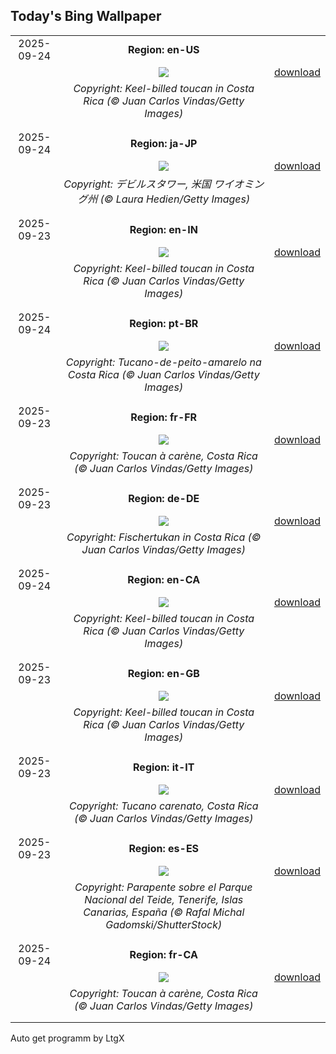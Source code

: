 ## Today's Bing Wallpaper
|      |      |      |
| :----: | :----: | :----: |
|2025-09-24|**Region: en-US**||
||![](https://www.bing.com/th?id=OHR.ToucanForest_EN-US8319635845_UHD.jpg&pid=hp&w=1152&h=648&rs=1&c=4)| [download](https://www.bing.com/th?id=OHR.ToucanForest_EN-US8319635845_UHD.jpg)|
||*Copyright: Keel-billed toucan in Costa Rica (© Juan Carlos Vindas/Getty Images)*
||
|||
|2025-09-24|**Region: ja-JP**||
||![](https://www.bing.com/th?id=OHR.BearLodge_JA-JP0426816004_UHD.jpg&pid=hp&w=1152&h=648&rs=1&c=4)| [download](https://www.bing.com/th?id=OHR.BearLodge_JA-JP0426816004_UHD.jpg)|
||*Copyright: デビルスタワー, 米国 ワイオミング州 (© Laura Hedien/Getty Images)*
||
|||
|2025-09-23|**Region: en-IN**||
||![](https://www.bing.com/th?id=OHR.ToucanForest_EN-IN2300582458_UHD.jpg&pid=hp&w=1152&h=648&rs=1&c=4)| [download](https://www.bing.com/th?id=OHR.ToucanForest_EN-IN2300582458_UHD.jpg)|
||*Copyright: Keel-billed toucan in Costa Rica (© Juan Carlos Vindas/Getty Images)*
||
|||
|2025-09-24|**Region: pt-BR**||
||![](https://www.bing.com/th?id=OHR.ToucanForest_PT-BR8747698753_UHD.jpg&pid=hp&w=1152&h=648&rs=1&c=4)| [download](https://www.bing.com/th?id=OHR.ToucanForest_PT-BR8747698753_UHD.jpg)|
||*Copyright: Tucano-de-peito-amarelo na Costa Rica (© Juan Carlos Vindas/Getty Images)*
||
|||
|2025-09-23|**Region: fr-FR**||
||![](https://www.bing.com/th?id=OHR.ToucanForest_FR-FR5096547078_UHD.jpg&pid=hp&w=1152&h=648&rs=1&c=4)| [download](https://www.bing.com/th?id=OHR.ToucanForest_FR-FR5096547078_UHD.jpg)|
||*Copyright: Toucan à carène, Costa Rica (© Juan Carlos Vindas/Getty Images)*
||
|||
|2025-09-23|**Region: de-DE**||
||![](https://www.bing.com/th?id=OHR.ToucanForest_DE-DE0467627234_UHD.jpg&pid=hp&w=1152&h=648&rs=1&c=4)| [download](https://www.bing.com/th?id=OHR.ToucanForest_DE-DE0467627234_UHD.jpg)|
||*Copyright: Fischertukan in Costa Rica (© Juan Carlos Vindas/Getty Images)*
||
|||
|2025-09-24|**Region: en-CA**||
||![](https://www.bing.com/th?id=OHR.ToucanForest_EN-CA5712281059_UHD.jpg&pid=hp&w=1152&h=648&rs=1&c=4)| [download](https://www.bing.com/th?id=OHR.ToucanForest_EN-CA5712281059_UHD.jpg)|
||*Copyright: Keel-billed toucan in Costa Rica (© Juan Carlos Vindas/Getty Images)*
||
|||
|2025-09-23|**Region: en-GB**||
||![](https://www.bing.com/th?id=OHR.ToucanForest_EN-GB8333466039_UHD.jpg&pid=hp&w=1152&h=648&rs=1&c=4)| [download](https://www.bing.com/th?id=OHR.ToucanForest_EN-GB8333466039_UHD.jpg)|
||*Copyright: Keel-billed toucan in Costa Rica (© Juan Carlos Vindas/Getty Images)*
||
|||
|2025-09-23|**Region: it-IT**||
||![](https://www.bing.com/th?id=OHR.ToucanForest_IT-IT3771106703_UHD.jpg&pid=hp&w=1152&h=648&rs=1&c=4)| [download](https://www.bing.com/th?id=OHR.ToucanForest_IT-IT3771106703_UHD.jpg)|
||*Copyright: Tucano carenato, Costa Rica (© Juan Carlos Vindas/Getty Images)*
||
|||
|2025-09-23|**Region: es-ES**||
||![](https://www.bing.com/th?id=OHR.SportWeekTeide_ES-ES0590010437_UHD.jpg&pid=hp&w=1152&h=648&rs=1&c=4)| [download](https://www.bing.com/th?id=OHR.SportWeekTeide_ES-ES0590010437_UHD.jpg)|
||*Copyright: Parapente sobre el Parque Nacional del Teide, Tenerife, Islas Canarias, España (© Rafal Michal Gadomski/ShutterStock)*
||
|||
|2025-09-24|**Region: fr-CA**||
||![](https://www.bing.com/th?id=OHR.ToucanForest_FR-CA3495026765_UHD.jpg&pid=hp&w=1152&h=648&rs=1&c=4)| [download](https://www.bing.com/th?id=OHR.ToucanForest_FR-CA3495026765_UHD.jpg)|
||*Copyright: Toucan à carène, Costa Rica (© Juan Carlos Vindas/Getty Images)*
||
|||

Auto get programm by LtgX
